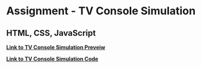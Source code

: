 <h1>Assignment - TV Console Simulation</h1>

<h2>HTML, CSS, JavaScript</h2>

[**Link to TV Console Simulation Preveiw**](https://htmlpreview.github.io/?https://github.com/aleksandrbagrov/FRONTEND_JAVASCRIPT/blob/master/Assignment_2023_02_17/index.html)

[**Link to TV Console Simulation Code**](https://github.com/aleksandrbagrov/FRONTEND_JAVASCRIPT/blob/master/Assignment_2023_02_17/index.html)
